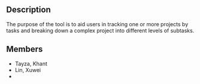 ## Description

The purpose of the tool is to aid users in tracking one or more projects by tasks and breaking down a complex project into different levels of subtasks.

## Members

- Tayza, Khant
- Lin, Xuwei
-

